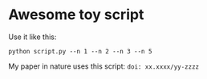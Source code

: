 # Awesome toy script

Use it like this:
```
python script.py --n 1 --n 2 --n 3 --n 5
```

My paper in nature uses this script: `doi: xx.xxxx/yy-zzzz`
